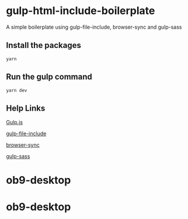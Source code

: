 # gulp-html-include-boilerplate
A simple boilerplate using gulp-file-include, browser-sync and gulp-sass

## Install the packages
```
yarn
```

## Run the gulp command
```
yarn dev
```

## Help Links

[Gulp.js](http://gulpjs.com/)

[gulp-file-include](https://www.npmjs.com/package/gulp-file-include)

[browser-sync](https://www.browsersync.io/docs/gulp)

[gulp-sass](https://www.npmjs.com/package/gulp-sass)
# ob9-desktop
# ob9-desktop
